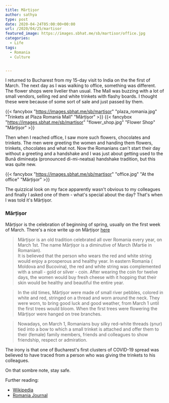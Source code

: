 ```yaml
---
title: Mărțișor
author: sathya
type: post
date: 2020-04-24T05:00:00+00:00
url: /2020/04/25/martisor
featured_image: https://images.sbhat.me/sb/martisor/office.jpg
categories:
  - Life
tags:
  - Romania
  - Culture


---
```


I returned to Bucharest from my 15-day visit to India on the the first of March. The next day as I was walking to office, something was different. The flower shops were livelier than usual. The Mall was buzzing with a lot of small vendors, selling red and white trinkets with flashy boards. I thought these were because of some sort of sale and just passed by them. 

{{< fancybox "https://images.sbhat.me/sb/martisor" "plaza_romania.jpg" "Trinkets at Plaza Romania Mall" "Mărțișor" >}}
{{< fancybox "https://images.sbhat.me/sb/martisor" "flower_shop.jpg" "Flower Shop" "Mărțișor" >}}

Then when I reached office, I saw more such flowers, chocolates and trinkets. The men were greeting the women and handing them flowers, trinkets, chocolates and what not. Now the Romanians can't start their day without a greeting and a handshake and I was just about getting used to the Bună dimineața (pronounced di-mi-neatsa) handshake tradition, but this was quite new. 

{{< fancybox "https://images.sbhat.me/sb/martisor" "office.jpg" "At the office" "Mărțișor" >}}

The quizzical look on my face apparently wasn't obvious to my colleagues and finally I asked one of them - what's special about the day? That's when I was told it's Mărțișor.


### Mărțișor

Mărțișor is the celebration of beginning of spring, usually on the first week of March. There's a nice write up on Mărțișor [here](http://romaniatourism.com/martisor.html)

> Mărțișor is an old tradition celebrated all over Romania every year, on March 1st. The name Mărțișor is a diminutive of March (Martie in Romanian).                                                                                        
> It is believed that the person who wears the red and white string would enjoy a prosperous and healthy year.
> In eastern Romania ( Moldova and Bucovina), the red and white string was complemented with a small - gold or silver - coin. After wearing the coin for twelve days, the women would buy fresh cheese with it hopping that their skin would be healthy and beautiful the entire year.

> In the old times, Mărțișor were made of small river pebbles, colored in white and red, stringed on a thread and worn around the neck. They were worn, to bring good luck and good weather, from March 1 until the first trees would bloom. When the first trees were flowering the Mărțișor were hanged on tree branches.

> Nowadays, on March 1, Romanians buy silky red-white threads (șnur) tied into a bow to which a small trinket is attached and offer them to their (female) family members, friends and colleagues to show friendship, respect or admiration.

The irony is that one of Bucharest's first clusters of COVID-19 spread was believed to have traced from a person who was giving the trinkets to his colleagues.

On that sombre note, stay safe. 


Further reading:

- [Wikipedia](https://en.wikipedia.org/wiki/M%C4%83r%C8%9Bi%C8%99or)
- [Romania Journal](https://www.romaniajournal.ro/spare-time/martisor-and-babele-two-romanian-popular-traditions-fighting-winter-conjuring-spring/)
